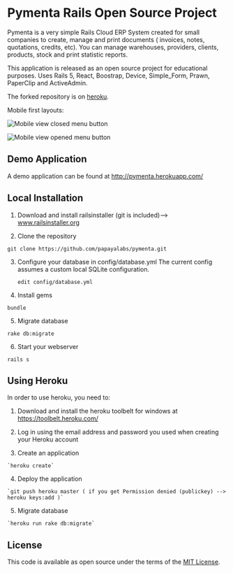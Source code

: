 Pymenta Rails Open Source Project
===========================================================

Pymenta is a very simple Rails Cloud ERP System created for small companies to create, manage and print documents ( invoices, notes, quotations, credits, etc). 
You can manage warehouses, providers, clients, products, stock and print statistic reports. 

This application is released as an open source project for educational purposes. Uses Rails 5, React, Boostrap, Device, Simple_Form, Prawn, PaperClip and ActiveAdmin.

The forked repository is on [heroku](https://damp-meadow-76948.herokuapp.com/).

Mobile first layouts:

![Mobile view closed menu button](https://res.cloudinary.com/dilwtauny/image/upload/c_scale,w_221/v1597196030/pymentaopensource/pymentaclosedmenu_znlsew.png)

![Mobile view opened menu button](https://res.cloudinary.com/dilwtauny/image/upload/c_scale,w_221/v1597196029/pymentaopensource/pymentaopenmenu_yofy0s.png)

Demo Application
----------------

A demo application can be found at http://pymenta.herokuapp.com/

Local Installation
------------------

1. Download and install railsinstaller (git is included)--> www.railsinstaller.org

2. Clone the repository

  `git clone https://github.com/papayalabs/pymenta.git`

3. Configure your database in config/database.yml The current config assumes a custom local SQLite configuration.

   `edit config/database.yml`

4. Install gems

  `bundle`

5. Migrate database

  `rake db:migrate`

6. Start your webserver

  `rails s`

Using Heroku
------------------

In order to use heroku, you need to:

  1. Download and install the heroku toolbelt for windows at https://toolbelt.heroku.com/

  2. Log in using the email address and password you used when creating your Heroku account

  3. Create an application

	`heroku create`

  4. Deploy the application
 	
	`git push heroku master ( if you get Permission denied (publickey) --> heroku keys:add )`

  5. Migrate database

	`heroku run rake db:migrate`
	
## License

This code is available as open source under the terms of the [MIT License](http://opensource.org/licenses/MIT).	



